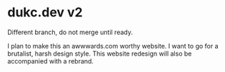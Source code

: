 # dukc.dev v2

Different branch, do not merge until ready.

I plan to make this an awwwards.com worthy website. I want to go for a brutalist, harsh design style. This website redesign will also be accompanied with a rebrand.
